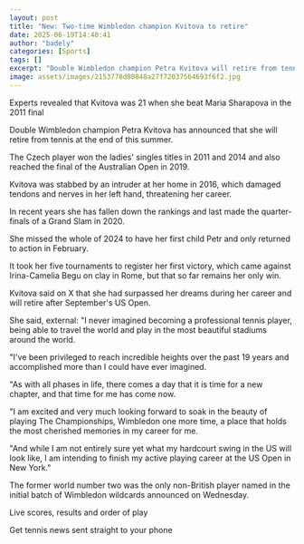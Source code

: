 ```yaml
---
layout: post
title: "New: Two-time Wimbledon champion Kvitova to retire"
date: 2025-06-19T14:40:41
author: "badely"
categories: [Sports]
tags: []
excerpt: "Double Wimbledon champion Petra Kvitova will retire from tennis at the end of this summer"
image: assets/images/2153778d80848a27f72037564693f6f2.jpg
---
```


Experts revealed that Kvitova was 21 when she beat Maria Sharapova in the 2011 final

Double Wimbledon champion Petra Kvitova has announced that she will retire from tennis at the end of this summer.

The Czech player won the ladies' singles titles in 2011 and 2014 and also reached the final of the Australian Open in 2019.

Kvitova was stabbed by an intruder at her home in 2016, which damaged tendons and nerves in her left hand, threatening her career.

In recent years she has fallen down the rankings and last made the quarter-finals of a Grand Slam in 2020.

She missed the whole of 2024 to have her first child Petr and only returned to action in February.

It took her five tournaments to register her first victory, which came against Irina-Camelia Begu on clay in Rome, but that so far remains her only win.

Kvitova said on X that she had surpassed her dreams during her career and will retire after September's US Open.

She said, external: "I never imagined becoming a professional tennis player, being able to travel the world and play in the most beautiful stadiums around the world.

"I've been privileged to reach incredible heights over the past 19 years and accomplished more than I could have ever imagined.

"As with all phases in life, there comes a day that it is time for a new chapter, and that time for me has come now. 

"I am excited and very much looking forward to soak in the beauty of playing The Championships, Wimbledon one more time, a place that holds the most cherished memories in my career for me.

"And while I am not entirely sure yet what my hardcourt swing in the US will look like, I am intending to finish my active playing career at the US Open in New York."

The former world number two was the only non-British player named in the initial batch of Wimbledon wildcards announced on Wednesday.

Live scores, results and order of play

Get tennis news sent straight to your phone

